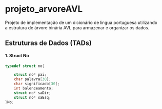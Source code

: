 # projeto_arvoreAVL

Projeto de implementação de um dicionário de lingua portuguesa utilizando a estrutura de árvore binária AVL para armazenar e organizar os dados.

## Estruturas de Dados (TADs)

#### 1. Struct No
```c
typedef struct no{

    struct no* pai;
    char palavra[30];
    char significado[30];
    int balenceamento;
    struct no* saDir;
    struct no* saEsq;
}No;

```
